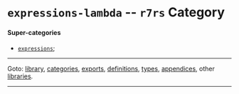 

<a id='category__r7rs__expressions-lambda'></a>

# `expressions-lambda` -- `r7rs` Category


<a id='category__r7rs__expressions-lambda__super-categories'></a>

#### Super-categories

 * [`expressions`](../../r7rs/categories/expressions.md#category__r7rs__expressions);

----

Goto: [library](../../r7rs/_index.md#library__r7rs), [categories](../../r7rs/categories/_index.md#toc__r7rs__categories), [exports](../../r7rs/exports/_index.md#toc__r7rs__exports), [definitions](../../r7rs/definitions/_index.md#toc__r7rs__definitions), [types](../../r7rs/types/_index.md#toc__r7rs__types), [appendices](../../r7rs/appendices/_index.md#toc__r7rs__appendices), other [libraries](../../_libraries.md#toc__libraries).

----

